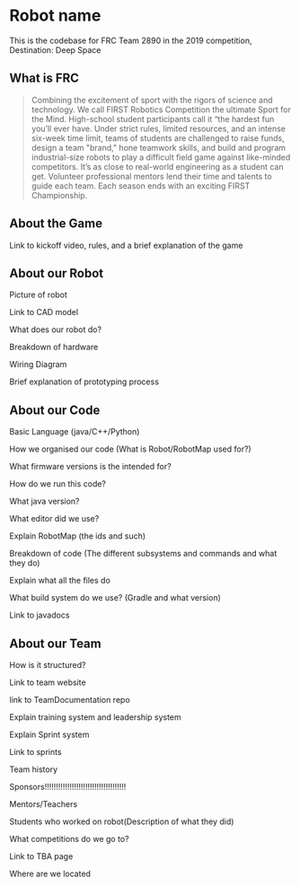 
# Robot name

This is the codebase for FRC Team 2890 in the 2019 competition, Destination: Deep Space

## What is FRC

> Combining the excitement of sport with the rigors of science and technology. We call FIRST Robotics Competition the ultimate Sport for the Mind. High-school student participants call it “the hardest fun you’ll ever have. Under strict rules, limited resources, and an intense six-week time limit, teams of students are challenged to raise funds, design a team "brand," hone teamwork skills, and build and program industrial-size robots to play a difficult field game against like-minded competitors. It’s as close to real-world engineering as a student can get. Volunteer professional mentors lend their time and talents to guide each team. Each season ends with an exciting FIRST Championship.

## About the Game

Link to kickoff video, rules, and a brief explanation of the game

## About our Robot

Picture of robot

Link to CAD model

What does our robot do?

Breakdown of hardware

Wiring Diagram

Brief explanation of prototyping process

## About our Code

Basic Language (java/C++/Python)

How we organised our code (What is Robot/RobotMap used for?)

What firmware versions is the intended for?

How do we run this code?

What java version?

What editor did we use?

Explain RobotMap (the ids and such)

Breakdown of code (The different subsystems and commands and what they do)

Explain what all the files do

What build system do we use? (Gradle and what version)

Link to javadocs

## About our Team

How is it structured?

Link to team website

link to TeamDocumentation repo

Explain training system and leadership system

Explain Sprint system

Link to sprints 

Team history

Sponsors!!!!!!!!!!!!!!!!!!!!!!!!!!!!!!!!!!!!

Mentors/Teachers

Students who worked on robot(Description of what they did)

What competitions do we go to?

Link to TBA page

Where are we located
